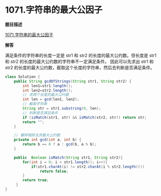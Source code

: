 # 1071.字符串的最大公因子

**题目描述**

[1071.字符串的最大公因子](https://leetcode-cn.com/problems/greatest-common-divisor-of-strings/submissions/)

**解答**

满足条件的字符串的长度一定是 str1 和 str2 的长度的最大公约数。但长度是 str1 和 str2 的长度的最大公约数的字符串不一定满足条件。
因此可以先求出 str1 和 str2 的长度的最大公约数，截取这个长度的字符串，然后去判断是否满足条件。

```java
class Solution {
    public String gcdOfStrings(String str1, String str2) {
        int len1=str1.length();
        int len2=str2.length();
        // 求两个长度的最大公约数
        int len = gcd(len1, len2);
        // 截取字符串
        String str = str1.substring(0, len);
        // 判断是否满足条件
        if (isMatch(str1, str) && isMatch(str2, str)) return str;
        return "";
    }

    // 辗转相除法求最大公约数
    private int gcd(int a, int b) {
        return b == 0 ? a : gcd(b, a % b);
    }

    public  Boolean isMatch(String str1, String str2){
        for(int i = 0; i < str1.length(); i++){
            if(str1.charAt(i) != str2.charAt(i % str2.length()))
                return false;
        }
        return true;
     }
}
```